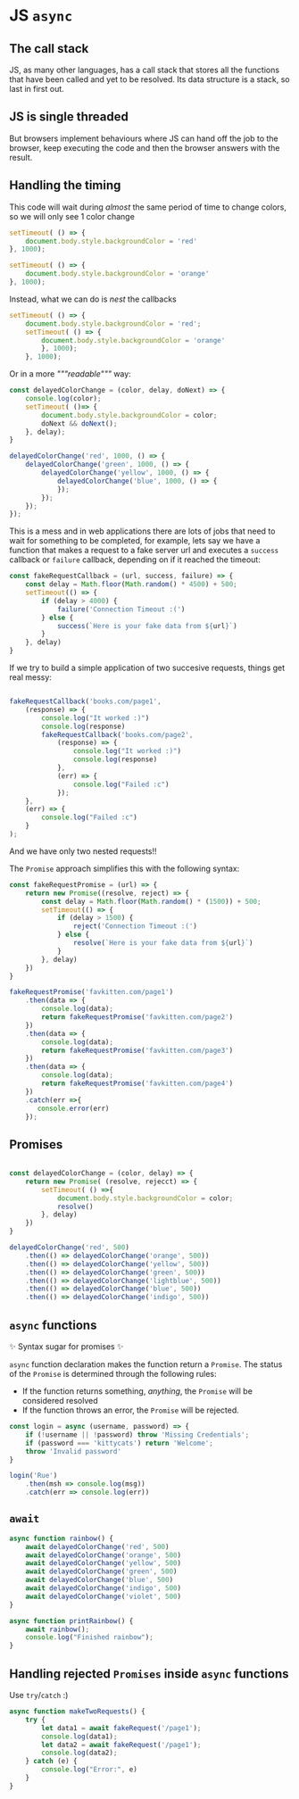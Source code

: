 # JS `async`

## The call stack
JS, as many other languages, has a call stack that stores all the functions that have been called and yet to be resolved. Its data structure is a stack, so last in first out.

## JS is single threaded
But browsers implement behaviours where JS can hand off the job to the browser, keep executing the code and then the browser answers with the result.

## Handling the timing
This code will wait during *almost* the same period of time to change colors, so we will only see 1 color change
```js
setTimeout( () => {
    document.body.style.backgroundColor = 'red'
}, 1000);

setTimeout( () => {
    document.body.style.backgroundColor = 'orange'
}, 1000);
```

Instead, what we can do is *nest* the callbacks

```js
setTimeout( () => {
    document.body.style.backgroundColor = 'red';
    setTimeout( () => {
        document.body.style.backgroundColor = 'orange'
        }, 1000);
    }, 1000);
```

Or in a more *"""readable"""* way:
```js
const delayedColorChange = (color, delay, doNext) => {
    console.log(color);
    setTimeout( ()=> {
        document.body.style.backgroundColor = color;
        doNext && doNext();
    }, delay);
}

delayedColorChange('red', 1000, () => {
    delayedColorChange('green', 1000, () => {
        delayedColorChange('yellow', 1000, () => {
            delayedColorChange('blue', 1000, () => {
            });
        });
    });
});
```

This is a mess and in web applications there are lots of jobs that need to wait for something to be completed, for example, lets say we have a function that makes a request to a fake server url and executes a `success` callback or `failure` callback, depending on if it reached the timeout:
```js
const fakeRequestCallback = (url, success, failure) => {
    const delay = Math.floor(Math.random() * 4500) + 500;
    setTimeout(() => {
        if (delay > 4000) {
            failure('Connection Timeout :(')
        } else {
            success(`Here is your fake data from ${url}`)
        }
    }, delay)
}
```
If we try to build a simple application of two succesive requests, things get real messy:
```js

fakeRequestCallback('books.com/page1',
    (response) => {
        console.log("It worked :)")
        console.log(response)
        fakeRequestCallback('books.com/page2',
            (response) => {
                console.log("It worked :)")
                console.log(response)
            },
            (err) => {
                console.log("Failed :c")
            });
    },
    (err) => {
        console.log("Failed :c")
    }
);
```
And we have only two nested requests!!

The `Promise` approach simplifies this with the following syntax:
```js
const fakeRequestPromise = (url) => {
    return new Promise((resolve, reject) => {
        const delay = Math.floor(Math.random() * (1500)) + 500;
        setTimeout(() => {
            if (delay > 1500) {
                reject('Connection Timeout :(')
            } else {
                resolve(`Here is your fake data from ${url}`)
            }
        }, delay)
    })
}
```

```js
fakeRequestPromise('favkitten.com/page1')
    .then(data => {
        console.log(data);
        return fakeRequestPromise('favkitten.com/page2')
    })
    .then(data => {
        console.log(data);
        return fakeRequestPromise('favkitten.com/page3')
    })
    .then(data => {
        console.log(data);
        return fakeRequestPromise('favkitten.com/page4')
    })
    .catch(err =>{
       console.error(err) 
    });
```

## Promises

```js
    
const delayedColorChange = (color, delay) => {
    return new Promise( (resolve, rejecct) => {
        setTimeout( () =>{
            document.body.style.backgroundColor = color;
            resolve()
        }, delay)
    })
} 

delayedColorChange('red', 500)
    .then(() => delayedColorChange('orange', 500))
    .then(() => delayedColorChange('yellow', 500))
    .then(() => delayedColorChange('green', 500))
    .then(() => delayedColorChange('lightblue', 500))
    .then(() => delayedColorChange('blue', 500))
    .then(() => delayedColorChange('indigo', 500)) 
```


## `async` functions
:sparkles: Syntax sugar for promises :sparkles:

`async` function declaration makes the function return a `Promise`. The status of the `Promise` is determined through the following rules:
- If the function returns something, *anything*, the `Promise` will be considered resolved
- If the function throws an error, the `Promise` will be rejected.


```js
const login = async (username, password) => {
    if (!username || !password) throw 'Missing Credentials';
    if (password === 'kittycats') return 'Welcome';
    throw 'Invalid password'
}

login('Rue')
    .then(msh => console.log(msg))
    .catch(err => console.log(err))
```

## `await`
```js
async function rainbow() {
    await delayedColorChange('red', 500)
    await delayedColorChange('orange', 500)
    await delayedColorChange('yellow', 500)
    await delayedColorChange('green', 500)
    await delayedColorChange('blue', 500)
    await delayedColorChange('indigo', 500)
    await delayedColorChange('violet', 500)
}

async function printRainbow() {
    await rainbow();
    console.log("Finished rainbow");
}
```

## Handling rejected `Promises` inside `async` functions
Use `try`/`catch` :)

```js
async function makeTwoRequests() {
    try {
        let data1 = await fakeRequest('/page1');
        console.log(data1);
        let data2 = await fakeRequest('/page1');
        console.log(data2);
    } catch (e) {
        console.log("Error:", e)
    }
}
```


 

